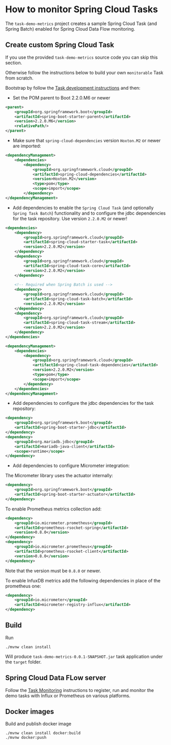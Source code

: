 
# How to monitor Spring Cloud Tasks

The `task-demo-metrics` project creates a sample Spring Cloud Task (and Spring Batch) enabled for Spring Cloud Data Flow monitoring.  

## Create custom Spring Cloud Task
If you use the provided `task-demo-metrics` source code you can skip this section. 

Otherwise follow the instructions below to build your own `monitorable` Task from scratch.  

Bootstrap by follow the [Task development instructions](https://docs.spring.io/spring-cloud-task/docs/2.0.0.RELEASE/reference/htmlsingle/#getting-started-developing-first-task) and then: 

* Set the POM parent to Boot 2.2.0.M6 or newer

```xml
<parent>
    <groupId>org.springframework.boot</groupId>
    <artifactId>spring-boot-starter-parent</artifactId>
    <version>2.2.0.M6</version>
    <relativePath/>
</parent>
``` 
* Make sure that `spring-cloud-dependencies` version `Hoxton.M2` or newer are imported: 

```xml
<dependencyManagement>
    <dependencies>
        <dependency>
            <groupId>org.springframework.cloud</groupId>
            <artifactId>spring-cloud-dependencies</artifactId>
            <version>Hoxton.M2</version>
            <type>pom</type>
            <scope>import</scope>
        </dependency>
</dependencyManagement>
```

* Add dependencies to enable the `Spring Cloud Task` (and optionally `Spring Task Batch`) functionality and to configure the jdbc dependencies for the task repository.
Use version `2.2.0.M2` or newer! 

```xml
<dependencies>
    <dependency>
        <groupId>org.springframework.cloud</groupId>
        <artifactId>spring-cloud-starter-task</artifactId>
        <version>2.2.0.M2</version>
    </dependency>
    <dependency>
        <groupId>org.springframework.cloud</groupId>
        <artifactId>spring-cloud-task-core</artifactId>
        <version>2.2.0.M2</version>
    </dependency>
    
    <!-- Required when Spring Batch is used -->
    <dependency>
        <groupId>org.springframework.cloud</groupId>
        <artifactId>spring-cloud-task-batch</artifactId>
        <version>2.2.0.M2</version>
    </dependency>
    <dependency>
        <groupId>org.springframework.cloud</groupId>
        <artifactId>spring-cloud-task-stream</artifactId>
        <version>2.2.0.M2</version>
    </dependency>
</dependencies>

<dependencyManagement>
    <dependencies>
        <dependency>
            <groupId>org.springframework.cloud</groupId>
            <artifactId>spring-cloud-task-dependencies</artifactId>
            <version>2.2.0.M2</version>
            <type>pom</type>
            <scope>import</scope>
        </dependency>
    </dependencies>
</dependencyManagement>
``` 

* Add dependencies to configure the jdbc dependencies for the task repository: 

```xml
<dependency>
    <groupId>org.springframework.boot</groupId>
    <artifactId>spring-boot-starter-jdbc</artifactId>
</dependency>
<dependency>
    <groupId>org.mariadb.jdbc</groupId>
    <artifactId>mariadb-java-client</artifactId>
    <scope>runtime</scope>
</dependency>
``` 

* Add dependencies to configure Micrometer integration: 

The Micrometer library uses the actuator internally: 
```xml
<dependency>
    <groupId>org.springframework.boot</groupId>
    <artifactId>spring-boot-starter-actuator</artifactId>
</dependency>
```

To enable Prometheus metrics collection add:

```xml
<dependency>
    <groupId>io.micrometer.prometheus</groupId>
    <artifactId>prometheus-rsocket-spring</artifactId>
    <version>0.8.0</version>
</dependency>
<dependency>
    <groupId>io.micrometer.prometheus</groupId>
    <artifactId>prometheus-rsocket-client</artifactId>
    <version>0.8.0</version>
</dependency>
```
Note that the version must be `0.8.0` or newer.

To enable InfuxDB metrics add the following dependencies in place of the prometheus one:  
```xml
<dependency>
    <groupId>io.micrometer</groupId>
    <artifactId>micrometer-registry-influx</artifactId>
</dependency>
``` 
## Build

Run 
```
./mvnw clean install
```

Will produce `task-demo-metrics-0.0.1-SNAPSHOT.jar` task application under the `target` folder.

## Spring Cloud Data FLow server

Follow the [Task Monitoring](https://dataflow.spring.io/docs/feature-guides/batch/monitoring) instructions to register, run and monitor the demo tasks with Influx or Prometheus on various platforms.

## Docker images

Build and publish docker image

```
./mvnw clean install docker:build
./mvnw docker:push

```
